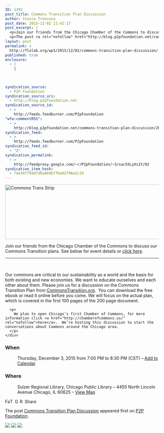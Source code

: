 ```yaml
---
ID: 1392
post_title: Commons Transition Plan Discussion
author: Stacco Troncoso
post_date: 2015-12-02 11:42:17
post_excerpt: |
  <p>Join our friends from the Chicago Chamber of the Commons to discuss our Commons Transition plans. See below for event details or click here. &nbsp; Our commons are critical to our sustainability as a world and the basis for both existing and new economies. We want to educate ourselves and each other about them. Please [&hellip;]</p>
  <p>The post <a rel="nofollow" href="http://blog.p2pfoundation.net/commons-transition-plan-discussion/2015/12/02">Commons Transition Plan Discussion</a> appeared first on <a rel="nofollow" href="http://blog.p2pfoundation.net/">P2P Foundation</a>.</p>
layout: post
permalink: >
  http://flolab.org/wp3/2015/12/02/commons-transition-plan-discussion/
published: true
enclosure:
  - |
    |
        
        
        
syndication_source:
  - P2P Foundation
syndication_source_uri:
  - http://blog.p2pfoundation.net
syndication_source_id:
  - >
    http://feeds.feedburner.com/P2pFoundation
"wfw:commentRSS":
  - >
    http://blog.p2pfoundation.net/commons-transition-plan-discussion/2015/12/02/feed
syndication_feed:
  - >
    http://feeds.feedburner.com/P2pFoundation
syndication_feed_id:
  - "2"
syndication_permalink:
  - >
    http://feedproxy.google.com/~r/P2pFoundation/~3/sac55LyXs1Y/02
syndication_item_hash:
  - 74e34ff94d7d6a869bff0a02f96e2c19
---
```

<img class="aligncenter size-full wp-image-52955" src="http://blog.p2pfoundation.net/wp-content/uploads/Commons-Trans-Strip.jpg" alt="Commons Trans Strip" width="850" height="178" />

Join our friends from the Chicago Chamber of the Commons to discuss our Commons Transition plans. See below for event details or [click here][1].

* * *

 

<div class="listing-info-wrapper js-d-read-more read-more js-read-more read-more--medium-down read-more--expanded">
  <div class="js-xd-read-more-toggle-view read-more__toggle-view">
    <div class="js-xd-read-more-contents l-block-3">
      <p>
        Our commons are critical to our sustainability as a world and the basis for both existing and new economies. We want to educate ourselves and each other about them. Please join us for a discussion on the Commons Transition Plan from <a href="http://commonstransition.org/a-commons-transition-plan/" rel="nofollow">CommonsTransition.org</a>.  You can download the free ebook or read it online before you come. We will focus on the actual plan, which is covered in the first 100 pages of the 200 page document.
      </p>
      
      <p>
        We plan to open Chicago’s first Chamber of Commons, for more information click <a href="http://chamberofcommons.us/" rel="nofollow">here</a>.  We’re hosting this discussion to start the conversations about Commons around the Chicago area.
      </p>
    </div>
  </div>
</div>

<dl class="event-details">
  <dt class="label-primary">
    <h3>
      When
    </h3>
  </dt>
  
  <dd class="event-detail-data">
    Thursday, December 3, 2015 from 7:00 PM to 8:30 PM (CST) <span class="hide-small hide-medium"> – <a class="js-add-to-calendar-modal js-d-modal" href="https://www.eventbrite.com/e/commons-transition-plan-discussion-tickets-19391235708?utm_source=Chamber%20Of%20Commons&utm_campaign=c752477cd9-Commons_Transition_Plan_Discussion11_5_2015&utm_medium=email&utm_term=0_12a9d94192-c752477cd9-216658157#add-to-calendar-modal">Add to Calendar</a> </span>
  </dd>
  
  <dt class="label-primary">
    <h3>
      Where
    </h3>
  </dt>
  
  <dd class="event-detail-data">
    Sulzer Regional Library, Chicago Public Library – 4455 North Lincoln Avenue Chicago, IL 60625 – <a class="js-d-scroll-to" href="https://www.eventbrite.com/e/commons-transition-plan-discussion-tickets-19391235708?utm_source=Chamber%20Of%20Commons&utm_campaign=c752477cd9-Commons_Transition_Plan_Discussion11_5_2015&utm_medium=email&utm_term=0_12a9d94192-c752477cd9-216658157#map-target">View Map</a>
  </dd>
  
  <dt class="label-primary">
  </dt>
</dl>

<a class="a2a_button_facebook" href="http://www.addtoany.com/add_to/facebook?linkurl=http%3A%2F%2Fblog.p2pfoundation.net%2Fcommons-transition-plan-discussion%2F2015%2F12%2F02&linkname=Commons%20Transition%20Plan%20Discussion" title="Facebook" rel="nofollow"><img src="http://blog.p2pfoundation.net/wp-content/plugins/add-to-any/icons/facebook.png" width="16" height="16" alt="Facebook" /></a><a class="a2a_button_twitter" href="http://www.addtoany.com/add_to/twitter?linkurl=http%3A%2F%2Fblog.p2pfoundation.net%2Fcommons-transition-plan-discussion%2F2015%2F12%2F02&linkname=Commons%20Transition%20Plan%20Discussion" title="Twitter" rel="nofollow"><img src="http://blog.p2pfoundation.net/wp-content/plugins/add-to-any/icons/twitter.png" width="16" height="16" alt="Twitter" /></a><a class="a2a_button_google_plus" href="http://www.addtoany.com/add_to/google_plus?linkurl=http%3A%2F%2Fblog.p2pfoundation.net%2Fcommons-transition-plan-discussion%2F2015%2F12%2F02&linkname=Commons%20Transition%20Plan%20Discussion" title="Google+" rel="nofollow"><img src="http://blog.p2pfoundation.net/wp-content/plugins/add-to-any/icons/google_plus.png" width="16" height="16" alt="Google+" /></a><a class="a2a_button_reddit" href="http://www.addtoany.com/add_to/reddit?linkurl=http%3A%2F%2Fblog.p2pfoundation.net%2Fcommons-transition-plan-discussion%2F2015%2F12%2F02&linkname=Commons%20Transition%20Plan%20Discussion" title="Reddit" rel="nofollow"><img src="http://blog.p2pfoundation.net/wp-content/plugins/add-to-any/icons/reddit.png" width="16" height="16" alt="Reddit" /></a><a class="a2a_dd a2a_target addtoany_share_save" href="https://www.addtoany.com/share#url=http%3A%2F%2Fblog.p2pfoundation.net%2Fcommons-transition-plan-discussion%2F2015%2F12%2F02&title=Commons%20Transition%20Plan%20Discussion" id="wpa2a_2"><img src="http://blog.p2pfoundation.net/wp-content/plugins/add-to-any/share_save_120_16.png" width="120" height="16" alt="Share" /></a>

The post <a rel="nofollow" href="http://blog.p2pfoundation.net/commons-transition-plan-discussion/2015/12/02">Commons Transition Plan Discussion</a> appeared first on <a rel="nofollow" href="http://blog.p2pfoundation.net/">P2P Foundation</a>.

<div class="feedflare">
  <a href="http://feeds.feedburner.com/~ff/P2pFoundation?a=sac55LyXs1Y:AXVCcdPKqTo:7Q72WNTAKBA"><img src="http://feeds.feedburner.com/~ff/P2pFoundation?d=7Q72WNTAKBA" border="0" /></img></a> <a href="http://feeds.feedburner.com/~ff/P2pFoundation?a=sac55LyXs1Y:AXVCcdPKqTo:D7DqB2pKExk"><img src="http://feeds.feedburner.com/~ff/P2pFoundation?i=sac55LyXs1Y:AXVCcdPKqTo:D7DqB2pKExk" border="0" /></img></a> <a href="http://feeds.feedburner.com/~ff/P2pFoundation?a=sac55LyXs1Y:AXVCcdPKqTo:2mJPEYqXBVI"><img src="http://feeds.feedburner.com/~ff/P2pFoundation?d=2mJPEYqXBVI" border="0" /></img></a>
</div>

<img src="http://feeds.feedburner.com/~r/P2pFoundation/~4/sac55LyXs1Y" height="1" width="1" alt="" />

 [1]: https://www.eventbrite.com/e/commons-transition-plan-discussion-tickets-19391235708?utm_source=Chamber%20Of%20Commons&utm_campaign=c752477cd9-Commons_Transition_Plan_Discussion11_5_2015&utm_medium=email&utm_term=0_12a9d94192-c752477cd9-216658157